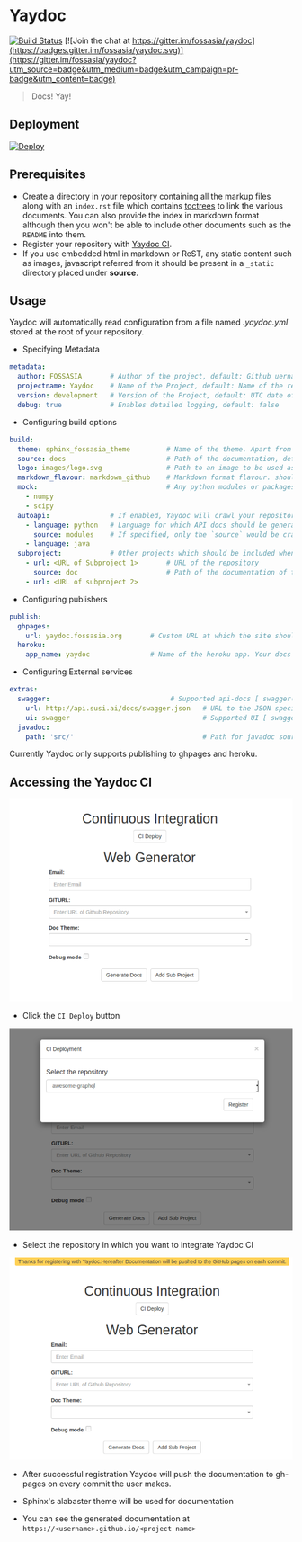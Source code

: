 # Yaydoc
[![Build Status](https://travis-ci.org/fossasia/yaydoc.svg?branch=master)](https://travis-ci.org/fossasia/yaydoc)
[![Join the chat at https://gitter.im/fossasia/yaydoc](https://badges.gitter.im/fossasia/yaydoc.svg)](https://gitter.im/fossasia/yaydoc?utm_source=badge&utm_medium=badge&utm_campaign=pr-badge&utm_content=badge)

> Docs! Yay!

## Deployment
[![Deploy](https://www.herokucdn.com/deploy/button.svg)](https://heroku.com/deploy)

## Prerequisites
- Create a directory in your repository containing all the markup files along with an `index.rst` file which contains [toctrees](http://www.sphinx-doc.org/en/stable/markup/toctree.html) to link the various documents. You can also provide the index in markdown format although then you won't be able to include other documents such as the `README` into them.
- Register your repository with [Yaydoc CI](https://yaydoc.herokuapp.com).
- If you use embedded html in markdown or ReST, any static content such as images, javascript referred from it should be present in a `_static` directory placed under **source**.

## Usage

Yaydoc will automatically read configuration from a file named *.yaydoc.yml* stored at the root of your repository.

- Specifying Metadata

```yaml
metadata:
  author: FOSSASIA       # Author of the project, default: Github uername or organization
  projectname: Yaydoc    # Name of the Project, default: Name of the repository
  version: development   # Version of the Project, default: UTC date of latest deployment
  debug: true            # Enables detailed logging, default: false
```

- Configuring build options

```yaml
build:
  theme: sphinx_fossasia_theme         # Name of the theme. Apart from built in sphinx themes, custom themes from PyPI are also supported, default: sphinx_fossasia_theme
  source: docs                         # Path of the documentation, default: docs
  logo: images/logo.svg                # Path to an image to be used as logo for the Project. It should be relative to `source`.
  markdown_flavour: markdown_github    # Markdown format flavour. should be one of `markdown`, `markdown_strict`, `markdown_phpextra`, `markdown_github`, `markdown_mmd`, `commonmark`, default: markdown_github
  mock:                                # Any python modules or packages which should be mocked. Useful if your project depends on C dependencies.
    - numpy
    - scipy
  autoapi:               # If enabled, Yaydoc will crawl your repository and try to extract API documentation
    - language: python   # Language for which API docs should be generated.
      source: modules    # If specified, only the `source` would be crawled to extract APIs
    - language: java
  subproject:            # Other projects which should be included when building the documentation
    - url: <URL of Subproject 1>       # URL of the repository
      source: doc                      # Path of the documentation of the subproject, default: docs
    - url: <URL of subproject 2>
```

- Configuring publishers

```yaml
publish:
  ghpages:
    url: yaydoc.fossasia.org       # Custom URL at which the site should be published, default: <username>.github.io/<reponame>
  heroku:
    app_name: yaydoc               # Name of the heroku app. Your docs would be deployed at <app_name>.herokuapp.com
```

- Configuring External services

```yaml
extras:
  swagger:                              # Supported api-docs [ swagger(https://swagger.io/) ]
    url: http://api.susi.ai/docs/swagger.json   # URL to the JSON specification
    ui: swagger                                 # Supported UI [ swagger(https://swagger.io/swagger-ui/) ], default: swagger
  javadoc:
    path: 'src/'                                # Path for javadoc source files
```

Currently Yaydoc only supports publishing to ghpages and heroku.

## Accessing the Yaydoc CI
![step 1](docs/screenshots/ci-step-1.png)

 - Click the `CI Deploy` button

![step 2](docs/screenshots/ci-step-2.png)

 - Select the repository in which you want to integrate Yaydoc CI

![step 3](docs/screenshots/ci-step-3.png)

- After successful registration Yaydoc will push the documentation to gh-pages on every commit the user makes.

- Sphinx's alabaster theme will be used for documentation

- You can see the generated documentation at `https://<username>.github.io/<project name>`
